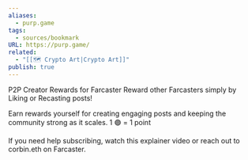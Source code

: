 ```yaml
---
aliases:
  - purp.game
tags:
  - sources/bookmark
URL: https://purp.game/
related:
  - "[[🗺️ Crypto Art|Crypto Art]]"
publish: true
---
```


P2P Creator Rewards for Farcaster
Reward other Farcasters simply by Liking or Recasting posts!

Earn rewards yourself for creating engaging posts and keeping the community strong as it scales. 1 🟣 = 1 point

If you need help subscribing, watch this explainer video or reach out to corbin.eth on Farcaster.